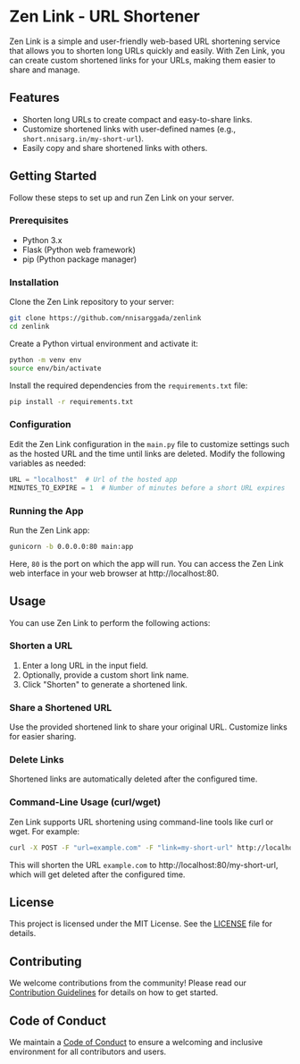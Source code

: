 # Zen Link - URL Shortener

Zen Link is a simple and user-friendly web-based URL shortening service that allows you to shorten long URLs quickly and easily. With Zen Link, you can create custom shortened links for your URLs, making them easier to share and manage.

## Features

- Shorten long URLs to create compact and easy-to-share links.
- Customize shortened links with user-defined names (e.g., `short.nnisarg.in/my-short-url`).
- Easily copy and share shortened links with others.

## Getting Started

Follow these steps to set up and run Zen Link on your server.

### Prerequisites

- Python 3.x
- Flask (Python web framework)
- pip (Python package manager)

### Installation

Clone the Zen Link repository to your server:

```bash
git clone https://github.com/nnisarggada/zenlink
cd zenlink
```

Create a Python virtual environment and activate it:

```bash
python -m venv env
source env/bin/activate
```

Install the required dependencies from the `requirements.txt` file:

```bash
pip install -r requirements.txt
```

### Configuration

Edit the Zen Link configuration in the `main.py` file to customize settings such as the hosted URL and the time until links are deleted. Modify the following variables as needed:

```python
URL = "localhost"  # Url of the hosted app
MINUTES_TO_EXPIRE = 1  # Number of minutes before a short URL expires
```

### Running the App

Run the Zen Link app:

```bash
gunicorn -b 0.0.0.0:80 main:app
```

Here, `80` is the port on which the app will run. You can access the Zen Link web interface in your web browser at http://localhost:80.

## Usage

You can use Zen Link to perform the following actions:

### Shorten a URL

1. Enter a long URL in the input field.
2. Optionally, provide a custom short link name.
3. Click "Shorten" to generate a shortened link.

### Share a Shortened URL

Use the provided shortened link to share your original URL. Customize links for easier sharing.

### Delete Links

Shortened links are automatically deleted after the configured time.

### Command-Line Usage (curl/wget)

Zen Link supports URL shortening using command-line tools like curl or wget. For example:

```bash
curl -X POST -F "url=example.com" -F "link=my-short-url" http://localhost:80/shorten
```

This will shorten the URL `example.com` to http://localhost:80/my-short-url, which will get deleted after the configured time.

## License

This project is licensed under the MIT License. See the [LICENSE](LICENSE) file for details.

## Contributing

We welcome contributions from the community! Please read our [Contribution Guidelines](CONTRIBUTING.md) for details on how to get started.

## Code of Conduct

We maintain a [Code of Conduct](CODE_OF_CONDUCT.md) to ensure a welcoming and inclusive environment for all contributors and users.
